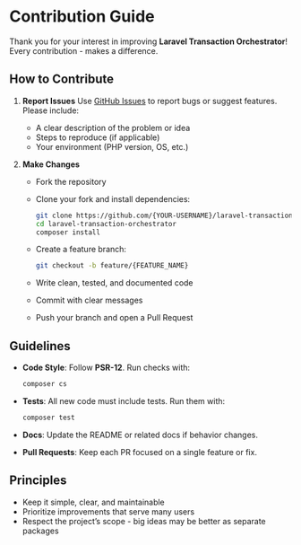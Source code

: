 # Contribution Guide

Thank you for your interest in improving **Laravel Transaction Orchestrator**!
Every contribution - makes a difference.

## How to Contribute

1. **Report Issues**
   Use [GitHub Issues](https://github.com/brann-meius/laravel-transaction-orchestrator/issues) to report bugs or suggest features.
   Please include:

    * A clear description of the problem or idea
    * Steps to reproduce (if applicable)
    * Your environment (PHP version, OS, etc.)

2. **Make Changes**

    * Fork the repository
    * Clone your fork and install dependencies:

      ```bash
      git clone https://github.com/{YOUR-USERNAME}/laravel-transaction-orchestrator.git
      cd laravel-transaction-orchestrator
      composer install
      ```
      
    * Create a feature branch:

      ```bash
      git checkout -b feature/{FEATURE_NAME}
      ```
      
    * Write clean, tested, and documented code
    * Commit with clear messages
    * Push your branch and open a Pull Request

## Guidelines

* **Code Style**: Follow **PSR-12**. Run checks with:

  ```bash
  composer cs
  ```
  
* **Tests**: All new code must include tests. Run them with:

  ```bash
  composer test
  ```
  
* **Docs**: Update the README or related docs if behavior changes.
* **Pull Requests**: Keep each PR focused on a single feature or fix.

## Principles

* Keep it simple, clear, and maintainable
* Prioritize improvements that serve many users
* Respect the project’s scope - big ideas may be better as separate packages
